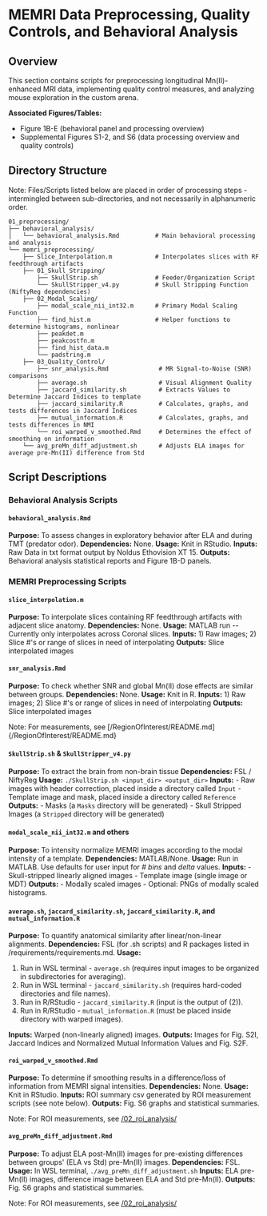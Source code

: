 # MEMRI Data Preprocessing, Quality Controls, and Behavioral Analysis

## Overview
This section contains scripts for preprocessing longitudinal Mn(II)-enhanced MRI data, implementing quality control measures, and analyzing mouse exploration in the custom arena. 

**Associated Figures/Tables:**
- Figure 1B-E (behavioral panel and processing overview)
- Supplemental Figures S1-2, and S6 (data processing overview and quality controls)

## Directory Structure

Note: Files/Scripts listed below are placed in order of processing steps - intermingled between sub-directories, and not necessarily in alphanumeric order.

```
01_preprocessing/
├── behavioral_analysis/
│   └── behavioral_analysis.Rmd          # Main behavioral processing and analysis
└── memri_preprocessing/
    ├── Slice_Interpolation.m            # Interpolates slices with RF feedthrough artifacts
    ├── 01_Skull_Stripping/
        ├── SkullStrip.sh                # Feeder/Organization Script
        └── SkullStripper_v4.py          # Skull Stripping Function (NiftyReg dependencies)
    ├── 02_Modal_Scaling/
        ├── modal_scale_nii_int32.m      # Primary Modal Scaling Function
        ├── find_hist.m                  # Helper functions to determine histograms, nonlinear 
        ├── peakdet.m
        ├── peakcostfn.m
        ├── find_hist_data.m
        └── padstring.m
    ├── 03_Quality_Control/
        ├── snr_analysis.Rmd              # MR Signal-to-Noise (SNR) comparisons
        ├── average.sh                    # Visual Alignment Quality
        ├── jaccard_similarity.sh         # Extracts Values to Determine Jaccard Indices to template
        ├── jaccard_similarity.R          # Calculates, graphs, and tests differences in Jaccard Indices
        ├── mutual_information.R          # Calculates, graphs, and tests differences in NMI
        └── roi_warped_v_smoothed.Rmd     # Determines the effect of smoothing on information
    └── avg_preMn_diff_adjustment.sh      # Adjusts ELA images for average pre-Mn(II) difference from Std
```

## Script Descriptions

### Behavioral Analysis Scripts

#### `behavioral_analysis.Rmd`
**Purpose:** To assess changes in exploratory behavior after ELA and during TMT (predator odor). 
**Dependencies:** None.
**Usage:** Knit in RStudio.
**Inputs:** Raw Data in txt format output by Noldus Ethovision XT 15.
**Outputs:** Behavioral analysis statistical reports and Figure 1B-D panels.

### MEMRI Preprocessing Scripts

#### `slice_interpolation.m`
**Purpose:** To interpolate slices containing RF feedthrough artifacts with adjacent slice anatomy. 
**Dependencies:** None.
**Usage:** MATLAB run -- Currently only interpolates across Coronal slices.
**Inputs:** 1) Raw images; 2) Slice #'s or range of slices in need of interpolating
**Outputs:** Slice interpolated images

#### `snr_analysis.Rmd`
**Purpose:** To check whether SNR and global Mn(II) dose effects are similar between groups. 
**Dependencies:** None.
**Usage:** Knit in R.
**Inputs:** 1) Raw images; 2) Slice #'s or range of slices in need of interpolating
**Outputs:** Slice interpolated images

Note: For measurements, see [/RegionOfInterest/README.md]{/RegionOfInterest/README.md}

#### `SkullStrip.sh` & `SkullStripper_v4.py`
**Purpose:** To extract the brain from non-brain tissue 
**Dependencies:** FSL / NiftyReg
**Usage:** `./SkullStrip.sh <input_dir> <output_dir>`
**Inputs:** 
    - Raw images with header correction, placed inside a directory called `Input`
    - Template image and mask, placed inside a directory called `Reference` 
**Outputs:** 
    - Masks (a `Masks` directory will be generated)
    - Skull Stripped Images (a `Stripped` directory will be generated)

#### `modal_scale_nii_int32.m` and others
**Purpose:** To intensity normalize MEMRI images according to the modal intensity of a template.
**Dependencies:** MATLAB/None.
**Usage:** Run in MATLAB. Use defaults for user input for _# bins_ and _delta_ values. 
**Inputs:** 
    - Skull-stripped linearly aligned images
    - Template image (single image or MDT) 
**Outputs:** 
    - Modally scaled images
    - Optional: PNGs of modally scaled histograms.

#### `average.sh`, `jaccard_similarity.sh`, `jaccard_similarity.R`, and `mutual_information.R`
**Purpose:** To quantify anatomical similarity after linear/non-linear alignments. 
**Dependencies:** FSL (for .sh scripts) and R packages listed in /requirements/requirements.md.
**Usage:** 
1) Run in WSL terminal - `average.sh` (requires input images to be organized in subdirectories for averaging).
2) Run in WSL terminal - `jaccard_similarity.sh` (requires hard-coded directories and file names).
3) Run in R/RStudio - `jaccard_similarity.R` (input is the output of (2)).
4) Run in R/RStudio - `mutual_information.R` (must be placed inside directory with warped images).

**Inputs:** Warped (non-linearly aligned) images.
**Outputs:** Images for Fig. S2I, Jaccard Indices and Normalized Mutual Information Values and Fig. S2F.

#### `roi_warped_v_smoothed.Rmd`
**Purpose:** To determine if smoothing results in a difference/loss of information from MEMRI signal intensities. 
**Dependencies:** None.
**Usage:** Knit in RStudio. 
**Inputs:** ROI summary csv generated by ROI measurement scripts (see note below).
**Outputs:** Fig. S6 graphs and statistical summaries.

Note: For ROI measurements, see [/02_roi_analysis/](../02_roi_analysis/README.md)

#### `avg_preMn_diff_adjustment.Rmd`
**Purpose:** To adjust ELA post-Mn(II) images for pre-existing differences between groups' (ELA vs Std) pre-Mn(II) images. 
**Dependencies:** FSL.
**Usage:** In WSL terminal, `./avg_preMn_diff_adjustment.sh`
**Inputs:** ELA pre-Mn(II) images, difference image between ELA and Std pre-Mn(II).
**Outputs:** Fig. S6 graphs and statistical summaries.

Note: For ROI measurements, see [/02_roi_analysis/](../02_roi_analysis/README.md)
